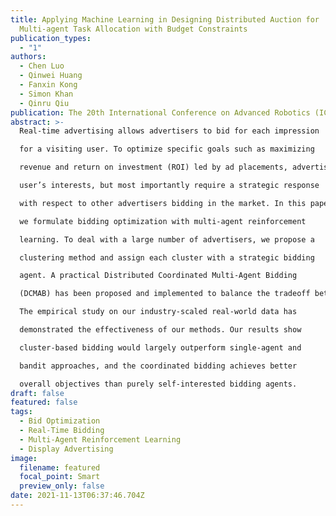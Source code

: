 ```yaml
---
title: Applying Machine Learning in Designing Distributed Auction for
  Multi-agent Task Allocation with Budget Constraints
publication_types:
  - "1"
authors:
  - Chen Luo
  - Qinwei Huang
  - Fanxin Kong
  - Simon Khan
  - Qinru Qiu
publication: The 20th International Conference on Advanced Robotics (ICAR), 2021
abstract: >-
  Real-time advertising allows advertisers to bid for each impression

  for a visiting user. To optimize specific goals such as maximizing

  revenue and return on investment (ROI) led by ad placements, advertisers not only need to estimate the relevance between the ads and

  user’s interests, but most importantly require a strategic response

  with respect to other advertisers bidding in the market. In this paper,

  we formulate bidding optimization with multi-agent reinforcement

  learning. To deal with a large number of advertisers, we propose a

  clustering method and assign each cluster with a strategic bidding

  agent. A practical Distributed Coordinated Multi-Agent Bidding

  (DCMAB) has been proposed and implemented to balance the tradeoff between the competition and cooperation among advertisers.

  The empirical study on our industry-scaled real-world data has

  demonstrated the effectiveness of our methods. Our results show

  cluster-based bidding would largely outperform single-agent and

  bandit approaches, and the coordinated bidding achieves better

  overall objectives than purely self-interested bidding agents.
draft: false
featured: false
tags:
  - Bid Optimization
  - Real-Time Bidding
  - Multi-Agent Reinforcement Learning
  - Display Advertising
image:
  filename: featured
  focal_point: Smart
  preview_only: false
date: 2021-11-13T06:37:46.704Z
---
```


